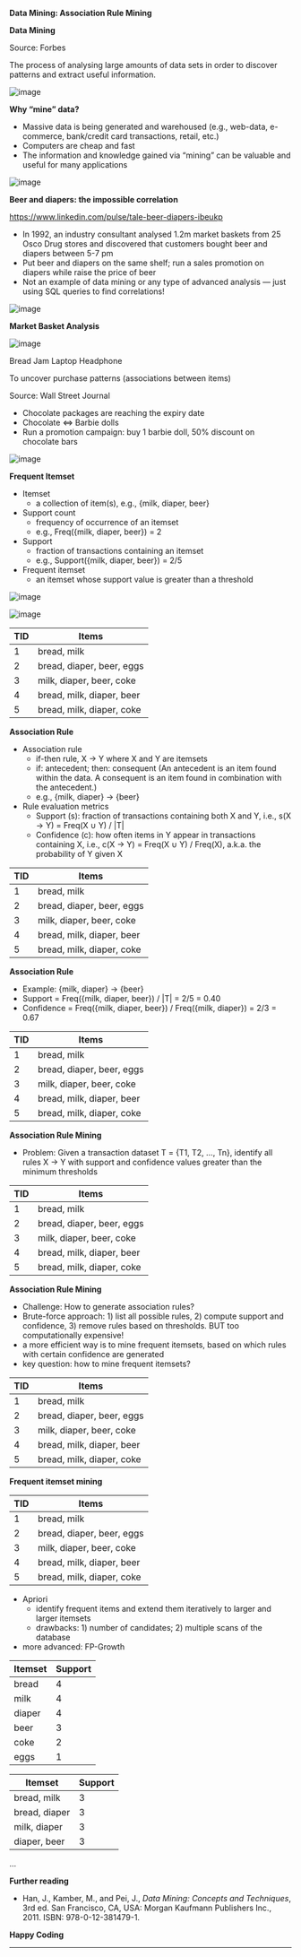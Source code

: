 

**Data Mining: Association Rule Mining**


**Data Mining**

Source: Forbes

The process of analysing large amounts of data sets in order to discover patterns and extract useful information.

![image](https://github.com/user-attachments/assets/ca9dddbb-47bf-4e44-b4a7-c557688e455d)


**Why “mine” data?**

- Massive data is being generated and warehoused (e.g., web-data, e-commerce, bank/credit card transactions, retail, etc.)
- Computers are cheap and fast
- The information and knowledge gained via “mining” can be valuable and useful for many applications

![image](https://github.com/user-attachments/assets/2555b2f2-49bf-4f0f-8ef0-346fd00be56d)


**Beer and diapers: the impossible correlation**

https://www.linkedin.com/pulse/tale-beer-diapers-ibeukp

- In 1992, an industry consultant analysed 1.2m market baskets from 25 Osco Drug stores and discovered that customers bought beer and diapers between 5-7 pm
- Put beer and diapers on the same shelf; run a sales promotion on diapers while raise the price of beer
- Not an example of data mining or any type of advanced analysis — just using SQL queries to find correlations!

![image](https://github.com/user-attachments/assets/ee772d56-c407-437c-af69-4b83571a695e)


**Market Basket Analysis**

![image](https://github.com/user-attachments/assets/caf2ad01-28e4-41f4-8a2d-f6115764961f)


Bread Jam Laptop Headphone

To uncover purchase patterns (associations between items)

Source: Wall Street Journal

- Chocolate packages are reaching the expiry date
- Chocolate <=> Barbie dolls
- Run a promotion campaign: buy 1 barbie doll, 50% discount on chocolate bars

![image](https://github.com/user-attachments/assets/a235988c-9f8e-4e35-99d6-11560d0cf221)


**Frequent Itemset**

- Itemset
  - a collection of item(s), e.g., {milk, diaper, beer}
- Support count
  - frequency of occurrence of an itemset
  - e.g., Freq({milk, diaper, beer}) = 2
- Support
  - fraction of transactions containing an itemset
  - e.g., Support({milk, diaper, beer}) = 2/5
- Frequent itemset
  - an itemset whose support value is greater than a threshold

![image](https://github.com/user-attachments/assets/7f2fc6d6-f10a-4ee0-82e4-8fcc9dc053cf)

![image](https://github.com/user-attachments/assets/438cfbf8-1a0f-478d-92a8-094a9165506b)


TID | Items
---|---
1 | bread, milk
2 | bread, diaper, beer, eggs
3 | milk, diaper, beer, coke
4 | bread, milk, diaper, beer
5 | bread, milk, diaper, coke

**Association Rule**

- Association rule
  - if-then rule, X → Y where X and Y are itemsets
  - if: antecedent; then: consequent (An antecedent is an item found within the data. A consequent is an item found in combination with the antecedent.)
  - e.g., {milk, diaper} → {beer}
- Rule evaluation metrics
  - Support (s): fraction of transactions containing both X and Y, i.e., s(X → Y) = Freq(X ∪ Y) / |T|
  - Confidence (c): how often items in Y appear in transactions containing X, i.e., c(X → Y) = Freq(X ∪ Y) / Freq(X), a.k.a. the probability of Y given X



TID | Items
---|---
1 | bread, milk
2 | bread, diaper, beer, eggs
3 | milk, diaper, beer, coke
4 | bread, milk, diaper, beer
5 | bread, milk, diaper, coke

**Association Rule**

- Example: {milk, diaper} → {beer}
- Support = Freq({milk, diaper, beer}) / |T| = 2/5 = 0.40
- Confidence = Freq({milk, diaper, beer}) / Freq({milk, diaper}) = 2/3 = 0.67

TID | Items
---|---
1 | bread, milk
2 | bread, diaper, beer, eggs
3 | milk, diaper, beer, coke
4 | bread, milk, diaper, beer
5 | bread, milk, diaper, coke

**Association Rule Mining**

- Problem: Given a transaction dataset T = {T1, T2, …, Tn}, identify all rules X → Y with support and confidence values greater than the minimum thresholds

TID | Items
---|---
1 | bread, milk
2 | bread, diaper, beer, eggs
3 | milk, diaper, beer, coke
4 | bread, milk, diaper, beer
5 | bread, milk, diaper, coke

**Association Rule Mining**

- Challenge: How to generate association rules?
- Brute-force approach: 1) list all possible rules, 2) compute support and confidence, 3) remove rules based on thresholds. BUT too computationally expensive!
- a more efficient way is to mine frequent itemsets, based on which rules with certain confidence are generated
- key question: how to mine frequent itemsets?

TID | Items
---|---
1 | bread, milk
2 | bread, diaper, beer, eggs
3 | milk, diaper, beer, coke
4 | bread, milk, diaper, beer
5 | bread, milk, diaper, coke

**Frequent itemset mining**

TID | Items
---|---
1 | bread, milk
2 | bread, diaper, beer, eggs
3 | milk, diaper, beer, coke
4 | bread, milk, diaper, beer
5 | bread, milk, diaper, coke

- Apriori
  - identify frequent items and extend them iteratively to larger and larger itemsets
  - drawbacks: 1) number of candidates; 2) multiple scans of the database
- more advanced: FP-Growth

Itemset | Support
---|---
bread | 4
milk | 4
diaper | 4
beer | 3
coke | 2
eggs | 1

Itemset | Support
---|---
bread, milk | 3
bread, diaper | 3
milk, diaper | 3
diaper, beer | 3
…

**Further reading**

- Han, J., Kamber, M., and Pei, J., *Data Mining: Concepts and Techniques*, 3rd ed. San Francisco, CA, USA: Morgan Kaufmann Publishers Inc., 2011. ISBN: 978-0-12-381479-1.

**Happy Coding**

---
